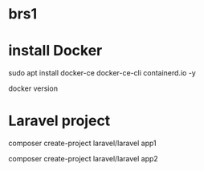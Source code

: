 # brs1
# install Docker
sudo apt install docker-ce docker-ce-cli containerd.io -y

docker version

# Laravel project
composer create-project laravel/laravel app1

composer create-project laravel/laravel app2

